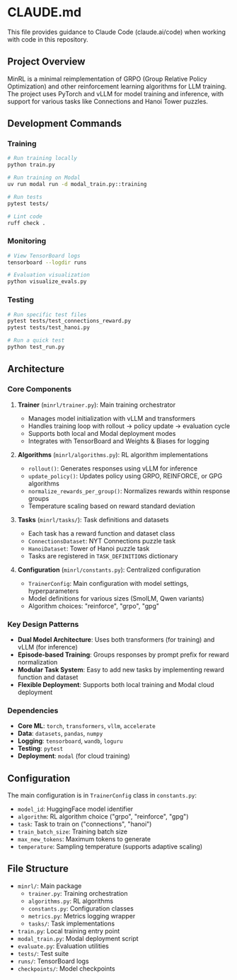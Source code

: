 # CLAUDE.md

This file provides guidance to Claude Code (claude.ai/code) when working with code in this repository.

## Project Overview

MinRL is a minimal reimplementation of GRPO (Group Relative Policy Optimization) and other reinforcement learning algorithms for LLM training. The project uses PyTorch and vLLM for model training and inference, with support for various tasks like Connections and Hanoi Tower puzzles.

## Development Commands

### Training
```bash
# Run training locally
python train.py

# Run training on Modal
uv run modal run -d modal_train.py::training

# Run tests
pytest tests/

# Lint code
ruff check .
```

### Monitoring
```bash
# View TensorBoard logs
tensorboard --logdir runs

# Evaluation visualization
python visualize_evals.py
```

### Testing
```bash
# Run specific test files
pytest tests/test_connections_reward.py
pytest tests/test_hanoi.py

# Run a quick test
python test_run.py
```

## Architecture

### Core Components

1. **Trainer** (`minrl/trainer.py`): Main training orchestrator
   - Manages model initialization with vLLM and transformers
   - Handles training loop with rollout → policy update → evaluation cycle
   - Supports both local and Modal deployment modes
   - Integrates with TensorBoard and Weights & Biases for logging

2. **Algorithms** (`minrl/algorithms.py`): RL algorithm implementations
   - `rollout()`: Generates responses using vLLM for inference
   - `update_policy()`: Updates policy using GRPO, REINFORCE, or GPG algorithms
   - `normalize_rewards_per_group()`: Normalizes rewards within response groups
   - Temperature scaling based on reward standard deviation

3. **Tasks** (`minrl/tasks/`): Task definitions and datasets
   - Each task has a reward function and dataset class
   - `ConnectionsDataset`: NYT Connections puzzle task
   - `HanoiDataset`: Tower of Hanoi puzzle task
   - Tasks are registered in `TASK_DEFINITIONS` dictionary

4. **Configuration** (`minrl/constants.py`): Centralized configuration
   - `TrainerConfig`: Main configuration with model settings, hyperparameters
   - Model definitions for various sizes (SmolLM, Qwen variants)
   - Algorithm choices: "reinforce", "grpo", "gpg"

### Key Design Patterns

- **Dual Model Architecture**: Uses both transformers (for training) and vLLM (for inference)
- **Episode-based Training**: Groups responses by prompt prefix for reward normalization
- **Modular Task System**: Easy to add new tasks by implementing reward function and dataset
- **Flexible Deployment**: Supports both local training and Modal cloud deployment

### Dependencies

- **Core ML**: `torch`, `transformers`, `vllm`, `accelerate`
- **Data**: `datasets`, `pandas`, `numpy`
- **Logging**: `tensorboard`, `wandb`, `loguru`
- **Testing**: `pytest`
- **Deployment**: `modal` (for cloud training)

## Configuration

The main configuration is in `TrainerConfig` class in `constants.py`:
- `model_id`: HuggingFace model identifier
- `algorithm`: RL algorithm choice ("grpo", "reinforce", "gpg")
- `task`: Task to train on ("connections", "hanoi")
- `train_batch_size`: Training batch size
- `max_new_tokens`: Maximum tokens to generate
- `temperature`: Sampling temperature (supports adaptive scaling)

## File Structure

- `minrl/`: Main package
  - `trainer.py`: Training orchestration
  - `algorithms.py`: RL algorithms
  - `constants.py`: Configuration classes
  - `metrics.py`: Metrics logging wrapper
  - `tasks/`: Task implementations
- `train.py`: Local training entry point
- `modal_train.py`: Modal deployment script
- `evaluate.py`: Evaluation utilities
- `tests/`: Test suite
- `runs/`: TensorBoard logs
- `checkpoints/`: Model checkpoints
